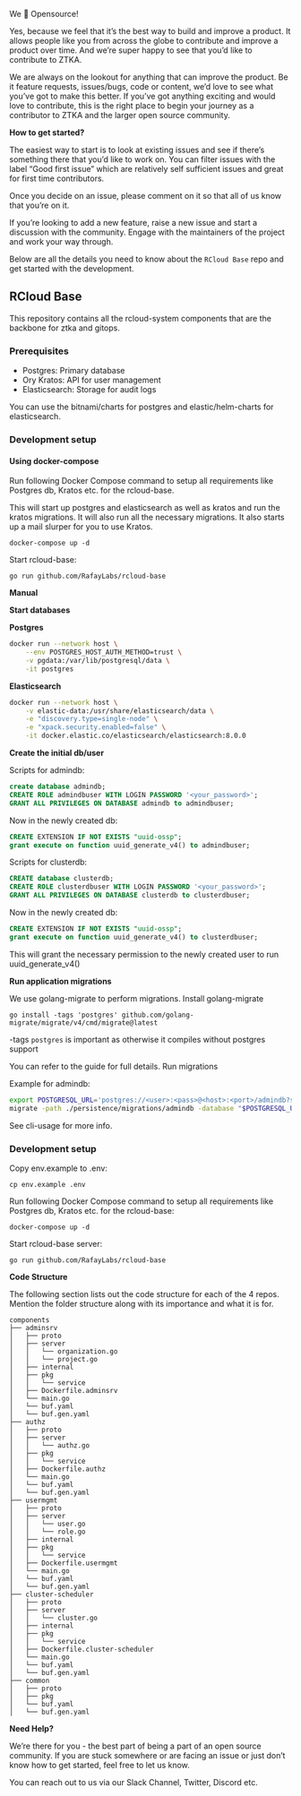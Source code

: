 We 💚 Opensource!

Yes, because we feel that it’s the best way to build and improve a product. It allows people like you from across the globe to contribute and improve a product over time. And we’re super happy to see that you’d like to contribute to ZTKA.

We are always on the lookout for anything that can improve the product. Be it feature requests, issues/bugs, code or content, we’d love to see what you’ve got to make this better. If you’ve got anything exciting and would love to contribute, this is the right place to begin your journey as a contributor to ZTKA and the larger open source community.

**How to get started?**

The easiest way to start is to look at existing issues and see if there’s something there that you’d like to work on. You can filter issues with the label “Good first issue” which are relatively self sufficient issues and great for first time contributors.

Once you decide on an issue, please comment on it so that all of us know that you’re on it.

If you’re looking to add a new feature, raise a new issue and start a discussion with the community. Engage with the maintainers of the project and work your way through.

Below are all the details you need to know about the `RCloud Base` repo and get started with the development.

## RCloud Base

This repository contains all the rcloud-system components that are the backbone for ztka and gitops.

### Prerequisites

- Postgres: Primary database
- Ory Kratos: API for user management
- Elasticsearch: Storage for audit logs

You can use the bitnami/charts for postgres and elastic/helm-charts for elasticsearch.

### Development setup

#### Using docker-compose

Run following Docker Compose command to setup all requirements like Postgres db, Kratos etc. for the rcloud-base.

This will start up postgres and elasticsearch as well as kratos and run the kratos migrations. It will also run all the necessary migrations. It also starts up a mail slurper for you to use Kratos.

`docker-compose up -d`

Start rcloud-base:

`go run github.com/RafayLabs/rcloud-base`

**Manual**

**Start databases**

**Postgres**

```bash
docker run --network host \
    --env POSTGRES_HOST_AUTH_METHOD=trust \
    -v pgdata:/var/lib/postgresql/data \
    -it postgres
```

**Elasticsearch**

```bash
docker run --network host \
    -v elastic-data:/usr/share/elasticsearch/data \
    -e "discovery.type=single-node" \
    -e "xpack.security.enabled=false" \
    -it docker.elastic.co/elasticsearch/elasticsearch:8.0.0
```

**Create the initial db/user**

Scripts for admindb:

```SQL
create database admindb;
CREATE ROLE admindbuser WITH LOGIN PASSWORD '<your_password>';
GRANT ALL PRIVILEGES ON DATABASE admindb to admindbuser;
```

Now in the newly created db:

```sql
CREATE EXTENSION IF NOT EXISTS "uuid-ossp";
grant execute on function uuid_generate_v4() to admindbuser;
```

Scripts for clusterdb:

```sql
CREATE database clusterdb;
CREATE ROLE clusterdbuser WITH LOGIN PASSWORD '<your_password>';
GRANT ALL PRIVILEGES ON DATABASE clusterdb to clusterdbuser;
```

Now in the newly created db:

```sql
CREATE EXTENSION IF NOT EXISTS "uuid-ossp";
grant execute on function uuid_generate_v4() to clusterdbuser;
```

This will grant the necessary permission to the newly created user to run uuid_generate_v4()

**Run application migrations**

We use golang-migrate to perform migrations.
Install golang-migrate

`go install -tags 'postgres' github.com/golang-migrate/migrate/v4/cmd/migrate@latest`

-tags `postgres` is important as otherwise it compiles without postgres support

You can refer to the guide for full details.
Run migrations

Example for admindb:

```bash
export POSTGRESQL_URL='postgres://<user>:<pass>@<host>:<port>/admindb?sslmode=disable'
migrate -path ./persistence/migrations/admindb -database "$POSTGRESQL_URL" up
```

See cli-usage for more info.

### Development setup

Copy env.example to .env:

`cp env.example .env`

Run following Docker Compose command to setup all requirements like Postgres db, Kratos etc. for the rcloud-base:

`docker-compose up -d`

Start rcloud-base server:

`go run github.com/RafayLabs/rcloud-base`

**Code Structure**

The following section lists out the code structure for each of the 4 repos. Mention the folder structure along with its importance and what it is for.

```
components
├── adminsrv
│   ├── proto
│   ├── server
│   │   └── organization.go
│   │   └── project.go
│   ├── internal
│   ├── pkg
│   │   └── service
│   ├── Dockerfile.adminsrv
│   └── main.go
│   └── buf.yaml
│   └── buf.gen.yaml
├── authz
│   ├── proto
│   ├── server
│   │   └── authz.go
│   ├── pkg
│   │   └── service
│   ├── Dockerfile.authz
│   └── main.go
│   └── buf.yaml
│   └── buf.gen.yaml
├── usermgmt
│   ├── proto
│   ├── server
│   │   └── user.go
│   │   └── role.go
│   ├── internal
│   ├── pkg
│   │   └── service
│   ├── Dockerfile.usermgmt
│   └── main.go
│   └── buf.yaml
│   └── buf.gen.yaml
├── cluster-scheduler
│   ├── proto
│   ├── server
│   │   └── cluster.go
│   ├── internal
│   ├── pkg
│   │   └── service
│   ├── Dockerfile.cluster-scheduler
│   └── main.go
│   └── buf.yaml
│   └── buf.gen.yaml
├── common
│   ├── proto
│   ├── pkg
│   └── buf.yaml
│   └── buf.gen.yaml
```

**Need Help?**

We’re there for you - the best part of being a part of an open source community. If you are stuck somewhere or are facing an issue or just don’t know how to get started, feel free to let us know.

You can reach out to us via our Slack Channel, Twitter, Discord etc.
